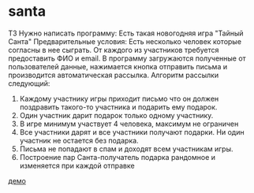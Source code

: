 # santa

ТЗ
Нужно написать программу:
Есть такая новогодняя игра "Тайный Санта"
Предварительные условия:
Есть несколько человек которые согласны в нее сыграть. От каждого из участников требуется предоставить ФИО и email.
В программу загружаются полученные от пользователей данные, нажимается кнопка отправить письма и производится автоматическая рассылка. 
Алгоритм рассылки следующий:
1) Каждому участнику игры приходит письмо что он должен поздравить такого-то участника и подарить ему подарок. 
2) Один участник дарит подарок только одному участнику. 
3) В игре минимум участвует 4 человека, максимум не ограничен
4) Все участники дарят и все участники получают подарки. Ни один участник не остается без подарка.
5) Письма не попадают в спам и доходят всем участникам игры.
6) Построение пар Санта-получатель подарка рандомное и изменяется при каждой отправке

[демо](http://qdbp.su)
